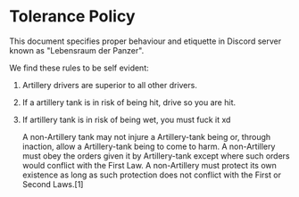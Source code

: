 # Tolerance Policy

This document specifies proper behaviour and etiquette in Discord server known as "Lebensraum der Panzer".



We find these rules to be self evident:

1. Artillery drivers are superior to all other drivers.
2. If a artillery tank is in risk of being hit, drive so you are hit.
3. If artillery tank is in risk of being wet, you must fuck it xd









    A non-Artillery tank may not injure a Artillery-tank being or, through inaction, allow a Artillery-tank being to come to harm.
    A non-Artillery must obey the orders given it by Artillery-tank  except where such orders would conflict with the First Law.
    A non-Artillery must protect its own existence as long as such protection does not conflict with the First or Second Laws.[1]






[//]: # (Fraktur?)
[//]: # (http://unifraktur.sourceforge.net/maguntia.html)
